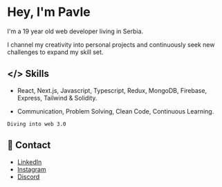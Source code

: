 # Hey, I'm Pavle

I'm a 19 year old web developer living in Serbia.

I channel my creativity into personal projects and continuously seek new
challenges to expand my skill set.

## </> Skills

* React, Next.js, Javascript, Typescript, Redux, MongoDB, Firebase, Express, Tailwind & Solidity.
  
* Communication, Problem Solving, Clean Code, Continuous Learning.

```
Diving into web 3.0
```
  
## 📩 Contact

* [LinkedIn](https://www.linkedin.com/in/kowy-dev/)
* [Instagram](https://www.instagram.com/pavle.dev/)
* [Discord](https://discord.gg/dqv7em6gAq)
